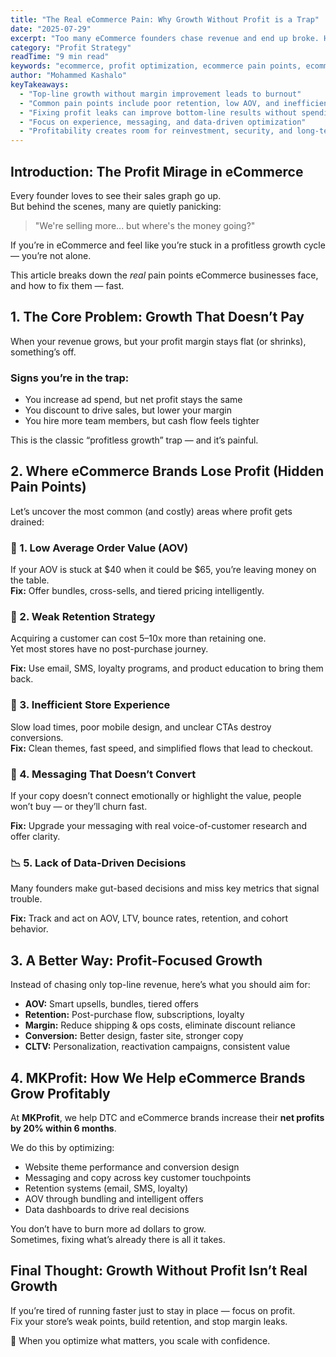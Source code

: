 ```yaml
---
title: "The Real eCommerce Pain: Why Growth Without Profit is a Trap"
date: "2025-07-29"
excerpt: "Too many eCommerce founders chase revenue and end up broke. Here’s how to fix your biggest profit-killing problems and build a healthier, more scalable business."
category: "Profit Strategy"
readTime: "9 min read"
keywords: "ecommerce, profit optimization, ecommerce pain points, ecommerce margins, AOV, retention, store conversion, ecommerce growth strategy"
author: "Mohammed Kashalo"
keyTakeaways:
  - "Top-line growth without margin improvement leads to burnout"
  - "Common pain points include poor retention, low AOV, and inefficient store design"
  - "Fixing profit leaks can improve bottom-line results without spending more"
  - "Focus on experience, messaging, and data-driven optimization"
  - "Profitability creates room for reinvestment, security, and long-term success"
---
```


## Introduction: The Profit Mirage in eCommerce

Every founder loves to see their sales graph go up.  
But behind the scenes, many are quietly panicking:

> "We're selling more... but where's the money going?"

If you’re in eCommerce and feel like you’re stuck in a profitless growth cycle — you’re not alone.

This article breaks down the *real* pain points eCommerce businesses face, and how to fix them — fast.



## 1. The Core Problem: Growth That Doesn’t Pay

When your revenue grows, but your profit margin stays flat (or shrinks), something’s off.

### Signs you’re in the trap:
- You increase ad spend, but net profit stays the same
- You discount to drive sales, but lower your margin
- You hire more team members, but cash flow feels tighter

This is the classic “profitless growth” trap — and it’s painful.



## 2. Where eCommerce Brands Lose Profit (Hidden Pain Points)

Let’s uncover the most common (and costly) areas where profit gets drained:

### 🧱 1. Low Average Order Value (AOV)

If your AOV is stuck at $40 when it could be $65, you’re leaving money on the table.  
**Fix:** Offer bundles, cross-sells, and tiered pricing intelligently.

### 🔁 2. Weak Retention Strategy

Acquiring a customer can cost 5–10x more than retaining one.  
Yet most stores have no post-purchase journey.

**Fix:** Use email, SMS, loyalty programs, and product education to bring them back.

### 🧭 3. Inefficient Store Experience

Slow load times, poor mobile design, and unclear CTAs destroy conversions.  
**Fix:** Clean themes, fast speed, and simplified flows that lead to checkout.

### 🧠 4. Messaging That Doesn’t Convert

If your copy doesn’t connect emotionally or highlight the value, people won’t buy — or they’ll churn fast.

**Fix:** Upgrade your messaging with real voice-of-customer research and offer clarity.

### 📉 5. Lack of Data-Driven Decisions

Many founders make gut-based decisions and miss key metrics that signal trouble.

**Fix:** Track and act on AOV, LTV, bounce rates, retention, and cohort behavior.



## 3. A Better Way: Profit-Focused Growth

Instead of chasing only top-line revenue, here’s what you should aim for:

- **AOV:** Smart upsells, bundles, tiered offers  
- **Retention:** Post-purchase flow, subscriptions, loyalty  
- **Margin:** Reduce shipping & ops costs, eliminate discount reliance  
- **Conversion:** Better design, faster site, stronger copy  
- **CLTV:** Personalization, reactivation campaigns, consistent value



## 4. MKProfit: How We Help eCommerce Brands Grow Profitably

At **MKProfit**, we help DTC and eCommerce brands increase their **net profits by 20% within 6 months**.  

We do this by optimizing:
- Website theme performance and conversion design  
- Messaging and copy across key customer touchpoints  
- Retention systems (email, SMS, loyalty)  
- AOV through bundling and intelligent offers  
- Data dashboards to drive real decisions  

You don’t have to burn more ad dollars to grow.  
Sometimes, fixing what’s already there is all it takes.



## Final Thought: Growth Without Profit Isn’t Real Growth

If you’re tired of running faster just to stay in place — focus on profit.  
Fix your store’s weak points, build retention, and stop margin leaks.

🚀 When you optimize what matters, you scale with confidence.
